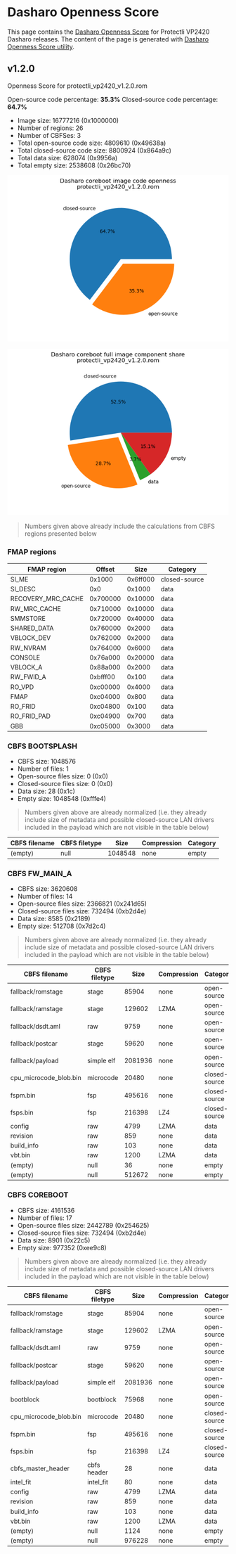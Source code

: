 # Dasharo Openness Score

This page contains the [Dasharo Openness
Score](../../glossary.md#dasharo-openness-score) for Protectli VP2420 Dasharo
releases. The content of the page is generated with [Dasharo Openness Score
utility](https://github.com/Dasharo/Openness-Score).

## v1.2.0

Openness Score for protectli_vp2420_v1.2.0.rom

Open-source code percentage: **35.3%**
Closed-source code percentage: **64.7%**

* Image size: 16777216 (0x1000000)
* Number of regions: 26
* Number of CBFSes: 3
* Total open-source code size: 4809610 (0x49638a)
* Total closed-source code size: 8800924 (0x864a9c)
* Total data size: 628074 (0x9956a)
* Total empty size: 2538608 (0x26bc70)

![](protectli_vp2420_v1.2.0.rom_openness_chart.png)

![](protectli_vp2420_v1.2.0.rom_openness_chart_full_image.png)

> Numbers given above already include the calculations from CBFS regions
> presented below

### FMAP regions

| FMAP region | Offset | Size | Category |
| ----------- | ------ | ---- | -------- |
| SI_ME | 0x1000 | 0x6ff000 | closed-source |
| SI_DESC | 0x0 | 0x1000 | data |
| RECOVERY_MRC_CACHE | 0x700000 | 0x10000 | data |
| RW_MRC_CACHE | 0x710000 | 0x10000 | data |
| SMMSTORE | 0x720000 | 0x40000 | data |
| SHARED_DATA | 0x760000 | 0x2000 | data |
| VBLOCK_DEV | 0x762000 | 0x2000 | data |
| RW_NVRAM | 0x764000 | 0x6000 | data |
| CONSOLE | 0x76a000 | 0x20000 | data |
| VBLOCK_A | 0x88a000 | 0x2000 | data |
| RW_FWID_A | 0xbfff00 | 0x100 | data |
| RO_VPD | 0xc00000 | 0x4000 | data |
| FMAP | 0xc04000 | 0x800 | data |
| RO_FRID | 0xc04800 | 0x100 | data |
| RO_FRID_PAD | 0xc04900 | 0x700 | data |
| GBB | 0xc05000 | 0x3000 | data |

### CBFS BOOTSPLASH

* CBFS size: 1048576
* Number of files: 1
* Open-source files size: 0 (0x0)
* Closed-source files size: 0 (0x0)
* Data size: 28 (0x1c)
* Empty size: 1048548 (0xfffe4)

> Numbers given above are already normalized (i.e. they already include size
> of metadata and possible closed-source LAN drivers included in the payload
 > which are not visible in the table below)

| CBFS filename | CBFS filetype | Size | Compression | Category |
| ------------- | ------------- | ---- | ----------- | -------- |
| (empty) | null | 1048548 | none | empty |

### CBFS FW_MAIN_A

* CBFS size: 3620608
* Number of files: 14
* Open-source files size: 2366821 (0x241d65)
* Closed-source files size: 732494 (0xb2d4e)
* Data size: 8585 (0x2189)
* Empty size: 512708 (0x7d2c4)

> Numbers given above are already normalized (i.e. they already include size
> of metadata and possible closed-source LAN drivers included in the payload
 > which are not visible in the table below)

| CBFS filename | CBFS filetype | Size | Compression | Category |
| ------------- | ------------- | ---- | ----------- | -------- |
| fallback/romstage | stage | 85904 | none | open-source |
| fallback/ramstage | stage | 129602 | LZMA | open-source |
| fallback/dsdt.aml | raw | 9759 | none | open-source |
| fallback/postcar | stage | 59620 | none | open-source |
| fallback/payload | simple elf | 2081936 | none | open-source |
| cpu_microcode_blob.bin | microcode | 20480 | none | closed-source |
| fspm.bin | fsp | 495616 | none | closed-source |
| fsps.bin | fsp | 216398 | LZ4 | closed-source |
| config | raw | 4799 | LZMA | data |
| revision | raw | 859 | none | data |
| build_info | raw | 103 | none | data |
| vbt.bin | raw | 1200 | LZMA | data |
| (empty) | null | 36 | none | empty |
| (empty) | null | 512672 | none | empty |

### CBFS COREBOOT

* CBFS size: 4161536
* Number of files: 17
* Open-source files size: 2442789 (0x254625)
* Closed-source files size: 732494 (0xb2d4e)
* Data size: 8901 (0x22c5)
* Empty size: 977352 (0xee9c8)

> Numbers given above are already normalized (i.e. they already include size
> of metadata and possible closed-source LAN drivers included in the payload
 > which are not visible in the table below)

| CBFS filename | CBFS filetype | Size | Compression | Category |
| ------------- | ------------- | ---- | ----------- | -------- |
| fallback/romstage | stage | 85904 | none | open-source |
| fallback/ramstage | stage | 129602 | LZMA | open-source |
| fallback/dsdt.aml | raw | 9759 | none | open-source |
| fallback/postcar | stage | 59620 | none | open-source |
| fallback/payload | simple elf | 2081936 | none | open-source |
| bootblock | bootblock | 75968 | none | open-source |
| cpu_microcode_blob.bin | microcode | 20480 | none | closed-source |
| fspm.bin | fsp | 495616 | none | closed-source |
| fsps.bin | fsp | 216398 | LZ4 | closed-source |
| cbfs_master_header | cbfs header | 28 | none | data |
| intel_fit | intel_fit | 80 | none | data |
| config | raw | 4799 | LZMA | data |
| revision | raw | 859 | none | data |
| build_info | raw | 103 | none | data |
| vbt.bin | raw | 1200 | LZMA | data |
| (empty) | null | 1124 | none | empty |
| (empty) | null | 976228 | none | empty |
